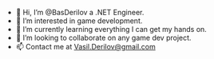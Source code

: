 - 👋 Hi, I’m @BasDerilov a .NET Engineer.
- 👀 I’m interested in game development.
- 🌱 I’m currently learning everything I can get my hands on.
- 💞️ I’m looking to collaborate on any game dev project.
- 📫 Contact me at Vasil.Derilov@gmail.com

<!---
BasDerilov/BasDerilov is a ✨ special ✨ repository because its `README.md` (this file) appears on your GitHub profile.
You can click the Preview link to take a look at your changes.
--->
